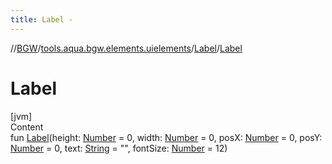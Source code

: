 ```yaml
---
title: Label -
---
```

//[BGW](../../../index.md)/[tools.aqua.bgw.elements.uielements](../index.md)/[Label](index.md)/[Label](-label.md)



# Label  
[jvm]  
Content  
fun [Label](-label.md)(height: [Number](https://kotlinlang.org/api/latest/jvm/stdlib/kotlin/-number/index.html) = 0, width: [Number](https://kotlinlang.org/api/latest/jvm/stdlib/kotlin/-number/index.html) = 0, posX: [Number](https://kotlinlang.org/api/latest/jvm/stdlib/kotlin/-number/index.html) = 0, posY: [Number](https://kotlinlang.org/api/latest/jvm/stdlib/kotlin/-number/index.html) = 0, text: [String](https://kotlinlang.org/api/latest/jvm/stdlib/kotlin/-string/index.html) = "", fontSize: [Number](https://kotlinlang.org/api/latest/jvm/stdlib/kotlin/-number/index.html) = 12)  



